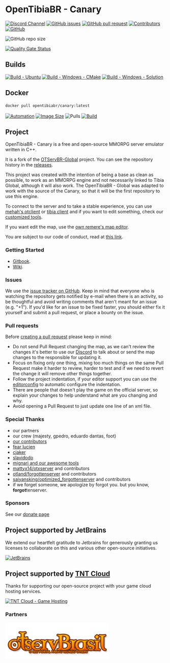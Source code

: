 # OpenTibiaBR - Canary

[![Discord Channel](https://img.shields.io/discord/528117503952551936.svg?style=flat-square&logo=discord)](https://discord.gg/gvTj5sh9Mp)
[![GitHub issues](https://img.shields.io/github/issues/opentibiabr/canary)](https://github.com/opentibiabr/canary/issues)
[![GitHub pull request](https://img.shields.io/github/issues-pr/opentibiabr/canary)](https://github.com/opentibiabr/canary/pulls)
[![Contributors](https://img.shields.io/github/contributors/opentibiabr/canary.svg?style=flat-square)](https://github.com/opentibiabr/canary/graphs/contributors)
[![GitHub](https://img.shields.io/github/license/opentibiabr/canary)](https://github.com/opentibiabr/canary/blob/master/LICENSE)

![GitHub repo size](https://img.shields.io/github/repo-size/opentibiabr/canary)

[![Quality Gate Status](https://sonarcloud.io/api/project_badges/measure?project=opentibiabr_canary&metric=alert_status)](https://sonarcloud.io/dashboard?id=opentibiabr_canary)

## Builds

[![Build - Ubuntu](https://github.com/opentibiabr/canary/actions/workflows/build-ubuntu.yml/badge.svg)](https://github.com/opentibiabr/canary/actions/workflows/build-ubuntu.yml)
[![Build - Windows - CMake](https://github.com/opentibiabr/canary/actions/workflows/build-windows-cmake.yml/badge.svg)](https://github.com/opentibiabr/canary/actions/workflows/build-windows-cmake.yml)
[![Build - Windows - Solution](https://github.com/opentibiabr/canary/actions/workflows/build-windows-solution.yml/badge.svg)](https://github.com/opentibiabr/canary/actions/workflows/build-windows-solution.yml)

## Docker

`docker pull opentibiabr/canary:latest`<br><br>
[![Automation](https://img.shields.io/docker/cloud/automated/opentibiabr/canary)](https://hub.docker.com/r/opentibiabr/canary)
[![Image Size](https://img.shields.io/docker/image-size/opentibiabr/canary)](https://hub.docker.com/r/opentibiabr/canary/tags?page=1&ordering=last_updated)
![Pulls](https://img.shields.io/docker/pulls/opentibiabr/canary)
[![Build](https://img.shields.io/docker/cloud/build/opentibiabr/canary)](https://hub.docker.com/r/opentibiabr/canary/builds)

## Project

OpenTibiaBR - Canary is a free and open-source MMORPG server emulator written in C++.

It is a fork of the [OTServBR-Global](https://github.com/opentibiabr/otservbr-global) project. You can see the
repository history in the [releases](https://github.com/opentibiabr/otservbr-global/releases/).

This project was created with the intention of being a base as clean as possible, to work as an MMORPG engine and not
necessarily linked to Tibia Global, although it will also work. The OpenTibiaBR - Global was adapted to work with the
source of the Canary, so that it will be the first repository to use this engine.

To connect to the server and to take a stable experience, you can
use [mehah's otclient](https://github.com/mehah/otclient)
or [tibia client](https://github.com/dudantas/tibia-client/releases/latest) and if you want to edit something, check
our [customized tools](https://docs.opentibiabr.com/others/downloads/tools).

If you want edit the map, use the [own remere's map editor](https://github.com/opentibiabr/remeres-map-editor/).

You are subject to our code of conduct, read
at [this link](https://github.com/opentibiabr/canary/blob/master/CODE_OF_CONDUCT.md).

### Getting **Started**

* [Gitbook](https://docs.opentibiabr.com/projects/canary).
* [Wiki](https://github.com/opentibiabr/canary/wiki).

### Issues

We use the [issue tracker on GitHub](https://github.com/opentibiabr/canary/issues). Keep in mind that everyone who is
watching the repository gets notified by e-mail when there is an activity, so be thoughtful and avoid writing comments
that aren't meant for an issue (e.g. "+1"). If you'd like for an issue to be fixed faster, you should either fix it
yourself and submit a pull request, or place a bounty on the issue.

### Pull requests

Before [creating a pull request](https://github.com/opentibiabr/canary/pulls) please keep in mind:

* Do not send Pull Request changing the map, as we can't review the changes it's better to use
  our [Discord](https://discord.gg/gvTj5sh9Mp) to talk about or send the map changes to the responsible for updating it.
* Focus on fixing only one thing, mixing too much things on the same Pull Request make it harder to review, harder to
  test and if we need to revert the change it will remove other things together.
* Follow the project indentation, if your editor support you can use the [editorconfig](https://editorconfig.org/) to
  automatic configure the indentation.
* There are people that doesn't play the game on the official server, so explain your changes to help understand what
  are you changing and why.
* Avoid opening a Pull Request to just update one line of an xml file.

### Special Thanks

* our partners
* our crew (majesty, gpedro, eduardo dantas, foot)
* [our contributors](https://github.com/opentibiabr/canary/graphs/contributors)
* [fear lucien](https://github.com/FearLucien)
* [cjaker](https://github.com/Eternal-Scripts)
* [slavidodo](https://github.com/slavidodo)
* [mignari and our awesome tools](https://github.com/ottools)
* [mattyx14/otxserver](https://github.com/mattyx14/otxserver) and contributors
* [otland/forgottenserver](https://github.com/otland/forgottenserver) and contributors
* [saiyansking/optimized_forgottenserver](https://github.com/SaiyansKing/optimized_forgottenserver) and contributors
* if we forget someone, we apologize by forgot you. but you know, **forgot**tenserver.

### **Sponsors**

See our [donate page](https://docs.opentibiabr.com/home/donate)

## Project supported by JetBrains

We extend our heartfelt gratitude to Jetbrains for generously granting us licenses to collaborate on this and various
other open-source initiatives.

<a href="https://jb.gg/OpenSourceSupport/?from=https://github.com/opentibiabr/canary/">
  <img src="https://resources.jetbrains.com/storage/products/company/brand/logos/jb_beam.svg" alt="JetBrains" width="150" />
</a>

## Project supported by [TNT Cloud](https://tntcloudbr.com.br/)

Thanks for supporting our open-source project with your game cloud hosting services.

<a href="https://tntcloudbr.com.br/">
  <img src="https://tntcloudbr.com.br/logo.png" alt="TNT Cloud - Game Hosting" width="300" />
</a>

### Partners

[![Supported by OTServ Brasil](https://raw.githubusercontent.com/otbr/otserv-brasil/main/otbr.png)](https://forums.otserv.com.br)
